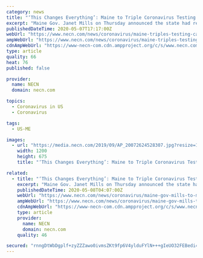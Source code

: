 ```yaml
---
category: news
title: "‘This Changes Everything’: Maine to Triple Coronavirus Testing Capacity, Gov. Mills Says"
excerpt: "Maine Gov. Janet Mills on Thursday announced the state had reached a deal with Westbrook-based diagnostic company IDEXX Laboratories that would more than triple the state’s testing capacity for the novel coronavirus."
publishedDateTime: 2020-05-07T17:17:00Z
webUrl: "https://www.necn.com/news/coronavirus/maine-triples-testing-capacity-coronavirus/2269023/"
ampWebUrl: "https://www.necn.com/news/coronavirus/maine-triples-testing-capacity-coronavirus/2269023/?amp"
cdnAmpWebUrl: "https://www-necn-com.cdn.ampproject.org/c/s/www.necn.com/news/coronavirus/maine-triples-testing-capacity-coronavirus/2269023/?amp"
type: article
quality: 66
heat: 76
published: false

provider:
  name: NECN
  domain: necn.com

topics:
  - Coronavirus in US
  - Coronavirus

tags:
  - US-ME

images:
  - url: "https://media.necn.com/2019/09/AP_20072624528307.jpg?resize=1200%2C675"
    width: 1200
    height: 675
    title: "‘This Changes Everything’: Maine to Triple Coronavirus Testing Capacity, Gov. Mills Says"

related:
  - title: "‘This Changes Everything’: Maine to Triple Coronavirus Testing Capacity, Gov. Mills Says"
    excerpt: "Maine Gov. Janet Mills on Thursday announced the state had reached a deal with Westbrook-based diagnostic company IDEXX Laboratories that would more than triple the state’s testing capacity for the novel coronavirus."
    publishedDateTime: 2020-05-08T04:07:00Z
    webUrl: "https://www.necn.com/news/coronavirus/maine-gov-mills-to-make-major-announcement-on-coronavirus-response-thursday/2269023/"
    ampWebUrl: "https://www.necn.com/news/coronavirus/maine-gov-mills-to-make-major-announcement-on-coronavirus-response-thursday/2269023/?amp"
    cdnAmpWebUrl: "https://www-necn-com.cdn.ampproject.org/c/s/www.necn.com/news/coronavirus/maine-gov-mills-to-make-major-announcement-on-coronavirus-response-thursday/2269023/?amp"
    type: article
    provider:
      name: NECN
      domain: necn.com
    quality: 46

secured: "rnngDtWbDgplf+zyZZZawo0ivmsZKt9fp6V4ylduFYlN+++gIeUO32FEBedi4CtSNcJtYuJkbskNcklT/zsEYA848q51/iSbg1EeSB/Ksjxoc+hYgfazUQkeKvnk6d9awt7A2z8woOXgy6FqgcSMNUHqvU6YIIJvE9ce5o4mAoCsmzyDSgvejkpO6cFTpLqfvenmSzNU1tCErNcxVtbpD7oyMd9xCvSkhzkVad2X6gN85pr6AGOKao7FZn0ySdsWoGKRQxGbLQJY5/bVCWWwwjWeaohGEu97/MwaWGPPTilT8cYTRC/5qgV8F/C7J/5A3ef19T8+KwrrRI3JaO75ZASsHesBKIKuqIEdDRyWasiUszVSNAEeMMERDCAG48sRtTz7K2JsU/7uAkkGqS7FwQbVa+Etqof30R0uZ+D3vBibF4lFG8543sIV6MGJ0v6j3j516USfKqUrF05ZUizMzqRc9we/vYDTPLfTKT+WVRo=;mTPFdZzrnz0aS59Yl1LCSg=="
---
```


